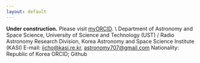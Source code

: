 ```yaml
---
layout: default
---
```


**Under construction.** Please visit [myORCID](https://orcid.org/0000-0001-6083-7521). \\
Department of Astronomy and Space Science, University of Science and Technology (UST) /
Radio Astronomy Research Division,
Korea Astronomy and Space Science Institute (KASI) E-mail: ijcho@kasi.re.kr, astronomy707@gmail.com Nationality: Republic of Korea
ORCID; Github


<!--
You can use HTML elements in Markdown, such as the comment element, and they won't be affected by a markdown parser. However, if you create an HTML element in your markdown file, you cannot use markdown syntax within that element's contents.
-->
